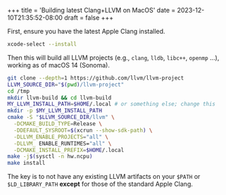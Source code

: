 +++
title = 'Building latest Clang+LLVM on MacOS'
date = 2023-12-10T21:35:52-08:00
draft = false
+++

First, ensure you have the latest Apple Clang installed.

```bash
xcode-select --install
```

Then this will build all LLVM projects (e.g., `clang`, `lldb`, `libc++`, `openmp` ...), working as of macOS 14 (Sonoma).

```bash
git clone --depth=1 https://github.com/llvm/llvm-project
LLVM_SOURCE_DIR="$(pwd)/llvm-project"
cd /tmp
mkdir llvm-build && cd llvm-build
MY_LLVM_INSTALL_PATH=$HOME/.local # or something else; change this
mkdir -p $MY_LLVM_INSTALL_PATH
cmake -S "$LLVM_SOURCE_DIR/llvm" \
  -DCMAKE_BUILD_TYPE=Release \
  -DDEFAULT_SYSROOT=$(xcrun --show-sdk-path) \
  -DLLVM_ENABLE_PROJECTS="all" \
  -DLLVM_ ENABLE_RUNTIMES="all" \
  -DCMAKE_INSTALL_PREFIX=$HOME/.local
make -j$(sysctl -n hw.ncpu)
make install
```

The key is to not have any existing LLVM artifacts on your `$PATH` or `$LD_LIBRARY_PATH` **except** for those of the standard Apple Clang.